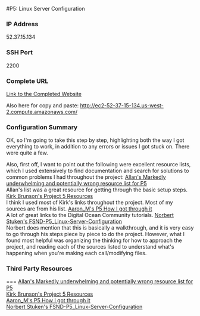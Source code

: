 #P5: Linux Server Configuration

### IP Address
52.37.15.134

### SSH Port
2200

### Complete URL
[Link to the Completed Website](http://ec2-52-37-15-134.us-west-2.compute.amazonaws.com/)

Also here for copy and paste:
http://ec2-52-37-15-134.us-west-2.compute.amazonaws.com/

### Configuration Summary
OK, so I'm going to take this step by step, highlighting both the way I got everything to work, in addition to any errors or issues I got stuck on. There were quite a few.

Also, first off, I want to point out the following were excellent resource lists, which I used extensively to find documentation and search for solutions to common problems I had throughout the project:
[Allan's Markedly underwhelming and potentially wrong resource list for P5](https://discussions.udacity.com/t/markedly-underwhelming-and-potentially-wrong-resource-list-for-p5/8587)  
Allan's list was a great resource for getting through the basic setup steps.
[Kirk Brunson's Project 5 Resources](https://discussions.udacity.com/t/project-5-resources/28343)  
I think I used most of Kirk's links throughout the project. Most of my sources are from his list.
[Aaron_M's P5 How I got through it](https://discussions.udacity.com/t/p5-how-i-got-through-it/15342)  
A lot of great links to the Digital Ocean Community tutorials.
[Norbert Stuken's FSND-P5_Linux-Server-Configuration](https://github.com/stueken/FSND-P5_Linux-Server-Configuration)  
Norbert does mention that this is basically a walkthrough, and it is very easy to go through his steps piece by piece to do the project. However, what I found most helpful was organizing the thinking for how to approach the project, and reading each of the sources listed to understand what's happening when you're making each call/modifying files.




### Third Party Resources
===
[Allan's Markedly underwhelming and potentially wrong resource list for P5](https://discussions.udacity.com/t/markedly-underwhelming-and-potentially-wrong-resource-list-for-p5/8587)  
[Kirk Brunson's Project 5 Resources](https://discussions.udacity.com/t/project-5-resources/28343)  
[Aaron_M's P5 How I got through it](https://discussions.udacity.com/t/p5-how-i-got-through-it/15342)  
[Norbert Stuken's FSND-P5_Linux-Server-Configuration](https://github.com/stueken/FSND-P5_Linux-Server-Configuration)
